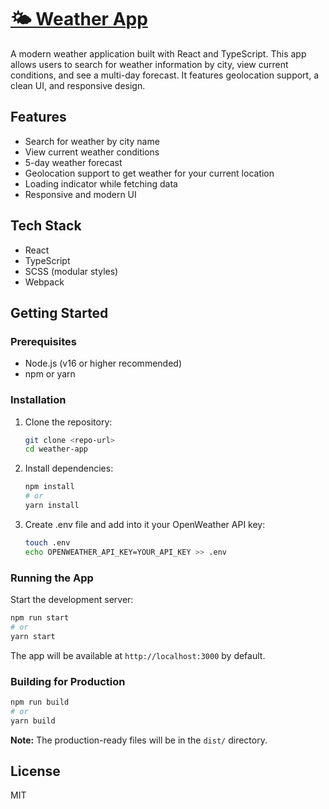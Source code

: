 # [🌤️ Weather App](https://mvoof.github.io/weather-app)

A modern weather application built with React and TypeScript. This app allows users to search for weather information by city, view current conditions, and see a multi-day forecast. It features geolocation support, a clean UI, and responsive design.

## Features

- Search for weather by city name
- View current weather conditions
- 5-day weather forecast
- Geolocation support to get weather for your current location
- Loading indicator while fetching data
- Responsive and modern UI

## Tech Stack

- React
- TypeScript
- SCSS (modular styles)
- Webpack

## Getting Started

### Prerequisites

- Node.js (v16 or higher recommended)
- npm or yarn

### Installation

1. Clone the repository:
   ```bash
   git clone <repo-url>
   cd weather-app
   ```
2. Install dependencies:
   ```bash
   npm install
   # or
   yarn install
   ```
3. Create .env file and add into it your OpenWeather API key:
   ```bash
   touch .env
   echo OPENWEATHER_API_KEY=YOUR_API_KEY >> .env
   ```

### Running the App

Start the development server:

```bash
npm run start
# or
yarn start
```

The app will be available at `http://localhost:3000` by default.

### Building for Production

```bash
npm run build
# or
yarn build
```

**Note:** The production-ready files will be in the `dist/` directory.

## License

MIT
